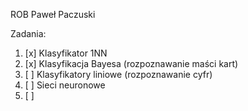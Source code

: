 ROB Paweł Paczuski

Zadania:
1. [x] Klasyfikator 1NN
1. [x] Klasyfikacja Bayesa (rozpoznawanie maści kart)
1. [ ] Klasyfikatory liniowe (rozpoznawanie cyfr) 	
1. [ ] Sieci neuronowe
1. [ ] 
 